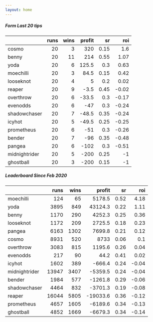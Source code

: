 ```yaml
---   
layout: home   
---   
```



##### Form Last 20 tips   

|               |   runs |   wins |   profit |   sr |   roi |
|:--------------|-------:|-------:|---------:|-----:|------:|
| cosmo         |     20 |      3 |    320   | 0.15 |  1.6  |
| benny         |     20 |     11 |    214   | 0.55 |  1.07 |
| yoda          |     20 |      6 |    125.5 | 0.3  |  0.63 |
| moechilli     |     20 |      3 |     84.5 | 0.15 |  0.42 |
| looseknot     |     20 |      4 |      5   | 0.2  |  0.02 |
| reaper        |     20 |      9 |     -3.5 | 0.45 | -0.02 |
| overthrow     |     20 |      6 |    -33.5 | 0.3  | -0.17 |
| evenodds      |     20 |      6 |    -47   | 0.3  | -0.24 |
| shadowchaser  |     20 |      7 |    -48.5 | 0.35 | -0.24 |
| icyhot        |     20 |      5 |    -49.5 | 0.25 | -0.25 |
| prometheus    |     20 |      6 |    -51   | 0.3  | -0.26 |
| bender        |     20 |      7 |    -96   | 0.35 | -0.48 |
| pangea        |     20 |      6 |   -102   | 0.3  | -0.51 |
| midnightrider |     20 |      5 |   -200   | 0.25 | -1    |
| ghostball     |     20 |      3 |   -200   | 0.15 | -1    |

##### Leaderboard Since Feb 2020   

|               |   runs |   wins |   profit |   sr |   roi |
|:--------------|-------:|-------:|---------:|-----:|------:|
| moechilli     |    124 |     65 |   5178.5 | 0.52 |  4.18 |
| yoda          |   3895 |    849 |  43124.3 | 0.22 |  1.11 |
| benny         |   1170 |    290 |   4252.3 | 0.25 |  0.36 |
| looseknot     |   1172 |    209 |   2725.5 | 0.18 |  0.23 |
| pangea        |   6163 |   1302 |   7699.8 | 0.21 |  0.12 |
| cosmo         |   8931 |    520 |   8733   | 0.06 |  0.1  |
| overthrow     |   3083 |    815 |   1195.6 | 0.26 |  0.04 |
| evenodds      |    217 |     90 |     44.2 | 0.41 |  0.02 |
| icyhot        |   1602 |    389 |   -666.4 | 0.24 | -0.04 |
| midnightrider |  13947 |   3407 |  -5359.5 | 0.24 | -0.04 |
| bender        |   1984 |    577 |  -1261.8 | 0.29 | -0.06 |
| shadowchaser  |   4464 |    832 |  -3701.3 | 0.19 | -0.08 |
| reaper        |  16044 |   5805 | -19033.6 | 0.36 | -0.12 |
| prometheus    |   4657 |   1605 |  -6189.6 | 0.34 | -0.13 |
| ghostball     |   4852 |   1669 |  -6679.3 | 0.34 | -0.14 |